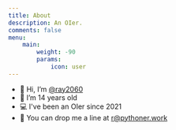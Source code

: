 ```yaml
---
title: About
description: An OIer.
comments: false
menu:
    main:
        weight: -90
        params:
            icon: user
---
```


- :wave: Hi, I’m [@ray2060](https://github.com/ray2060)
- :rabbit: I’m 14 years old 
- :computer: I've been an OIer since 2021
- :e-mail: You can drop me a line at r@pythoner.work
